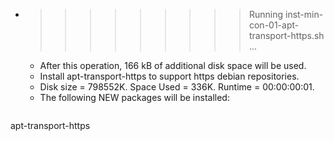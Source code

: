 * >>>>>>>>> Running inst-min-con-01-apt-transport-https.sh ...
  * After this operation, 166 kB of additional disk space will be used.
  * Install apt-transport-https to support https debian repositories.
  * Disk size = 798552K. Space Used = 336K. Runtime = 00:00:00:01.
  * The following NEW packages will be installed:
  ```bash
apt-transport-https
  ```
